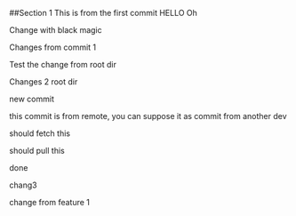 ##Section 1
This is from the first commit HELLO
Oh

Change with black magic

Changes from commit 1

Test the change from root dir

Changes 2 root dir

new commit

this commit is from remote, you can suppose it as commit from another dev

should fetch this

should pull this

done

chang3 

change from feature 1